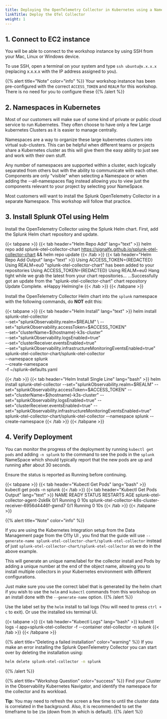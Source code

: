 ```yaml
---
title: Deploying the OpenTelemetry Collector in Kubernetes using a NameSpace
linkTitle: Deploy the OTel Collector
weight: 1
---
```


## 1. Connect to EC2 instance

You will be able to connect to the workshop instance by using SSH from your Mac, Linux or Windows device.

To use SSH, open a terminal on your system and type `ssh ubuntu@x.x.x.x` (replacing x.x.x.x with the IP address assigned to you).

{{% alert title="Note" color="info" %}}
Your workshop instance has been pre-configured with the correct `ACCESS_TOKEN` and `REALM` for this workshop. There is no need for you to configure these
{{% /alert %}}

## 2. Namespaces in Kubernetes

Most of our customers will make sue of some kind of private or public cloud service to run Kubernetes. They often choose to have only a few Large kubernetes Clusters as it is easier to manage centrally.

Namespaces are a way to organize these large kubernetes clusters into virtual sub-clusters. This can be helpful when different teams or projects share a Kubernetes cluster as this will give them the easy ability to just see and work with their own stuff.

Any number of namespaces are supported within a cluster, each logically separated from others but with the ability to communicate with each other.  Components are only "visible" when selecting a Namespace or when adding the --all-namespaces flag instead allowing you to view just the components relevant to your project by selecting your NameSpace.

Most customers will want to install the Splunk OpenTelemetry Collector in a separate Namespace.  This workshop will follow that practice.

## 3. Install Splunk OTel using Helm

Install the OpenTelemetry Collector using the Splunk Helm chart. First, add the Splunk Helm chart repository and update.

{{< tabpane >}}
{{< tab header="Helm Repo Add" lang="text" >}}
helm repo add splunk-otel-collector-chart https://signalfx.github.io/splunk-otel-collector-chart && helm repo update
{{< /tab >}}
{{< tab header="Helm Repo Add Output" lang="text" >}}
Using ACCESS_TOKEN={REDACTED}
Using REALM=eu0
"splunk-otel-collector-chart" has been added to your repositories
Using ACCESS_TOKEN={REDACTED}
Using REALM=eu0
Hang tight while we grab the latest from your chart repositories...
...Successfully got an update from the "splunk-otel-collector-chart" chart repository
Update Complete. ⎈Happy Helming!⎈
{{< /tab >}}
{{< /tabpane >}}

Install the OpenTelemetry Collector Helm chart into the `splunk` namespace with the following commands, do **NOT** edit this:

{{< tabpane >}}
{{< tab header="Helm Install" lang="text" >}}
helm install splunk-otel-collector \
--set="splunkObservability.realm=$REALM" \
--set="splunkObservability.accessToken=$ACCESS_TOKEN" \
--set="clusterName=$(hostname)-k3s-cluster" \
--set="splunkObservability.logsEnabled=true" \
--set="clusterReceiver.eventsEnabled=true" \
--set="splunkObservability.infrastructureMonitoringEventsEnabled=true" \
splunk-otel-collector-chart/splunk-otel-collector \
--namespace splunk \
--create-namespace \
-f ~/splunk-defaults.yaml

{{< /tab >}}
{{< tab header="Helm Install Single Line" lang="bash" >}}
helm install splunk-otel-collector --set="splunkObservability.realm=$REALM" --set="splunkObservability.accessToken=$ACCESS_TOKEN" --set="clusterName=$(hostname)-k3s-cluster" --set="splunkObservability.logsEnabled=true" --set="clusterReceiver.eventsEnabled=true" --set="splunkObservability.infrastructureMonitoringEventsEnabled=true" splunk-otel-collector-chart/splunk-otel-collector --namespace splunk --create-namespace
{{< /tab >}}
{{< /tabpane >}}

## 4. Verify Deployment

You can monitor the progress of the deployment by running `kubectl get pods` and adding `-n splunk` to the command to see the pods in the `splunk` NameSpace which should typically report that the new pods are up and running after about 30 seconds.

Ensure the status is reported as Running before continuing.

{{< tabpane >}}
{{< tab header="Kubectl Get Pods" lang="bash" >}}
kubectl get pods -n splunk
{{< /tab >}}
{{< tab header="Kubectl Get Pods Output" lang="text" >}}
NAME                                                          READY   STATUS    RESTARTS   AGE
splunk-otel-collector-agent-2sk6k                             0/1     Running   0          10s
splunk-otel-collector-k8s-cluster-receiver-6956d4446f-gwnd7   0/1     Running   0          10s
{{< /tab >}}
{{< /tabpane >}}

{{% alert title="Note" color="info" %}}

If you are using the Kubernetes Integration setup from the Data Management page from the O11y UI , you find that the guide will use
`--generate-name splunk-otel-collector-chart/splunk-otel-collector` instead of just `splunk-otel-collector-chart/splunk-otel-collector` as we do in the above example.

This will generate an unique name/label for the collector install and Pods by adding a unique number at the end of the object name, allowing you to install multiple collectors in your Kubernetes environment with different configurations.

Just make sure you use the correct label that is generated by the helm chart if you wish to use the `helm` and `kubectl` commands from this workshop on an install done with the `--generate-name` option.
{{% /alert %}}

Use the label set by the `helm` install to tail logs (You will need to press `ctrl + c` to exit). Or use the installed `k9s` terminal UI.

{{< tabpane >}}
{{< tab header="Kubectl Logs" lang="bash" >}}
kubectl logs -l app=splunk-otel-collector -f --container otel-collector -n splunk
{{< /tab >}}
{{< /tabpane >}}

{{% alert title="Deleting a failed installation" color="warning" %}}
If you make an error installing the Splunk OpenTelemetry Collector you can start over by deleting the installation using:

``` bash
helm delete splunk-otel-collector -n splunk
```

{{% /alert %}}

{{% alert title="Workshop Question" color="success" %}}
Find your Cluster in the Observability Kubernetes Navigator, and identify the namespace for the collector and its workload.

**Tip:** You may need to refresh the screen a few time to until the cluster data is correlated in the background. Also, it is recommended to set the timeframe to be `15m` (down from `3h` which is default).
{{% /alert %}}
